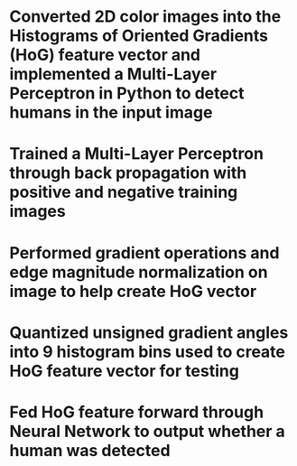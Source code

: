 # Converted 2D color images into the Histograms of Oriented Gradients (HoG) feature vector and implemented a Multi-Layer Perceptron in Python to detect humans in the input image
#	Trained a Multi-Layer Perceptron through back propagation with positive and negative training images 
#	Performed gradient operations and edge magnitude normalization on image to help create HoG vector
#	Quantized unsigned gradient angles into 9 histogram bins used to create HoG feature vector for testing
#	Fed HoG feature forward through Neural Network to output whether a human was detected
